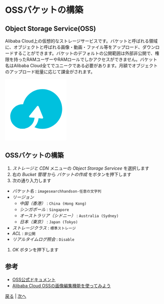 # OSSバケットの構築

## Object Storage Service(OSS)
Alibaba Cloud上の仮想的なストレージサービスです。バケットと呼ばれる領域に、オブジェクトと呼ばれる画像・動画・ファイル等をアップロード、ダウンロードすることができます。バケットのデフォルトの公開範囲は外部非公開で、権限を持ったRAMユーザーやRAMロールでしかアクセスができません。バケット名はAlibaba Cloud全てでユニークである必要があります。月額でオブジェクトのアップロード総量に応じて課金がされます。

![OSS](img/oss.png)

## OSSバケットの構築
1. *ストレージと CDN* メニューの *Object Storage Servicee* を選択します
1. 右の *Bucket 管理* から *バケットの作成* をボタンを押下します
1. 次の通り入力します
  * *バケット名* : `imagesearchhandson-任意の文字列`
  * *リージョン*
    * *中国（香港）* : `China (Hong Kong)`
    * *シンガポール* : `Singapore`
    * *オーストラリア（シドニー）* : `Australia (Sydney)`
    * *日本（東京）* : `Japan (Tokyo)`
  * *ストレージクラス* : `標準ストレージ`
  * *ACL* : `非公開`
  * *リアルタイムログ照会* : `Disable`
1. *OK* ボタンを押下します

## 参考
- [OSS公式ドキュメント](https://jp.alibabacloud.com/product/oss)
- [Alibaba Cloud OSSの画像編集機能を使ってみよう](https://www.sbcloud.co.jp/entry/2017/07/05/alibaba-cloud-oss-object-storage-service-useful-use/)

[戻る](Step2.md) | [次へ](Step4.md)
